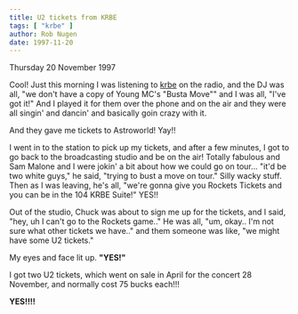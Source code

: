 ```yaml
---
title: U2 tickets from KRBE
tags: [ "krbe" ]
author: Rob Nugen
date: 1997-11-20
---
```


<p class=date>Thursday 20 November 1997</p>

<p>
Cool!  Just this morning I was listening to <a href=http://www.krbe.com>krbe</a> on the radio, and the DJ was all, "we don't have a copy of Young MC's "Busta Move"" and I was all, "I've got it!"  And I played it for them over the phone and on the air and they were all singin' and dancin' and basically goin crazy with it.<p>
And they gave me tickets to Astroworld!  Yay!!
<p>
I went in to the station to pick up my tickets, and after a few minutes, I got to go back to the broadcasting studio and be on the air!  Totally fabulous and Sam Malone and I were jokin' a bit about how we could go on tour... "it'd be two white guys," he said, "trying to bust a move on tour."  Silly wacky stuff. Then as I was leaving, he's all, "we're gonna give you Rockets Tickets
and you can be in the 104 KRBE Suite!"  YES!!
<p>
Out of the studio, Chuck was about to sign me up for the tickets, and I said, "hey, uh I can't go to the Rockets game.."  He was all, "um, okay.. I'm not sure what other tickets we have.." and them someone was like, "we might have some U2 tickets."<p>
My eyes and face lit up.  <b>"YES!"</b><p>
I got two U2 tickets, which went on sale in April for the concert 28 November, and normally cost 75 bucks each!!!<p>
<b>YES!!!!</b>

<p>

